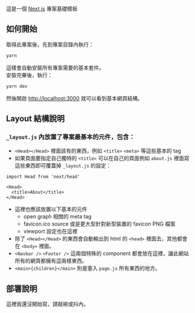 這是一個 [Next.js](https://nextjs.org/) 專案基礎模板

## 如何開始

取得此專案後，先到專案目錄內執行：

```bash
yarn
```

這樣會自動安裝所有專案需要的基本套件。  
安裝完畢後，執行：

```bash
yarn dev
```

然後開啟 [http://localhost:3000](http://localhost:3000) 就可以看到基本網頁結構。

## Layout 結構說明

### `_layout.js` 內放置了專案最基本的元件，包含：

- `<Head></Head>` 裡面該有的東西，例如 `<title>` `<meta>` 等這些基本的 tag
- 如果頁面要指定自己獨特的 `<title>` 可以在自己的頁面例如 `about.js` 裡面寫這些東西即可覆蓋掉 `_layout.js` 的設定：

```tsx
import Head from 'next/head'

<Head>
  <title>About</title>
</Head>
```
- 這裡也應該放置以下基本的元件
  - open graph 相關的 meta tag
  - favicon.ico source 或是更大型針對新型裝置的 favicon PNG 檔案
  - viewport 設定也在這裡
- 除了 `<Head></Head>` 的東西會自動輸出到 html 的 `<head>` 裡面去，其他都會在 `<body>` 裡面。
- `<Navbar />` `<Footer />` 這兩個特殊的 component 都會放在這裡，讓此網站所有的網頁都擁有這兩樣東西。
- `<main>{children}</main>` 則是塞入 `page.js` 所有東西的地方。

## 部署說明

這裡我還沒開始寫，請敲碗或抖內。
